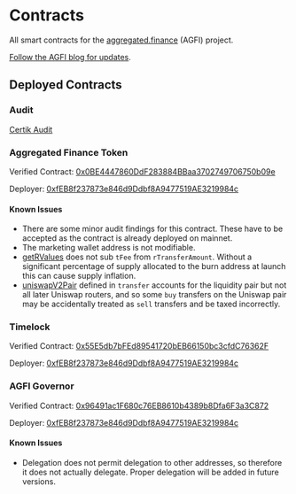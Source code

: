 # Contracts
All smart contracts for the [aggregated.finance](https://aggregated.finance/) (AGFI) project.

[Follow the AGFI blog for updates](https://blog.aggregated.finance/).

## Deployed Contracts

### Audit

[Certik Audit](https://www.certik.com/projects/aggregated-finance)

### Aggregated Finance Token

Verified Contract: [0x0BE4447860DdF283884BBaa3702749706750b09e](https://etherscan.io/address/0x0be4447860ddf283884bbaa3702749706750b09e#code)

Deployer: [0xfEB8f237873e846d9Ddbf8A9477519AE3219984c](https://etherscan.io/address/0xfeb8f237873e846d9ddbf8a9477519ae3219984c)

#### Known Issues

* There are some minor audit findings for this contract. These have to be accepted as the contract is already deployed on mainnet.
* The marketing wallet address is not modifiable.
* [getRValues](https://github.com/aggregatedfinance/Contracts/blob/main/contracts/AggregatedFinance.sol#L408) does not sub `tFee` from `rTransferAmount`. Without a significant percentage of supply allocated to the burn address at launch this can cause supply inflation.
* [uniswapV2Pair](https://github.com/aggregatedfinance/Contracts/blob/main/contracts/AggregatedFinance.sol#L254) defined in `transfer` accounts for the liquidity pair but not all later Uniswap routers, and so some `buy` transfers on the Uniswap pair may be accidentally treated as `sell` transfers and be taxed incorrectly.

### Timelock

Verified Contract: [0x55E5db7bFEd89541720bEB66150bc3cfdC76362F](https://etherscan.io/address/0x55e5db7bfed89541720beb66150bc3cfdc76362f)

Deployer: [0xfEB8f237873e846d9Ddbf8A9477519AE3219984c](https://etherscan.io/address/0xfeb8f237873e846d9ddbf8a9477519ae3219984c)

### AGFI Governor

Verified Contract: [0x96491ac1F680c76EB8610b4389b8Dfa6F3a3C872](https://etherscan.io/address/0x96491ac1F680c76EB8610b4389b8Dfa6F3a3C872)

Deployer: [0xfEB8f237873e846d9Ddbf8A9477519AE3219984c](https://etherscan.io/address/0xfeb8f237873e846d9ddbf8a9477519ae3219984c)

#### Known Issues

* Delegation does not permit delegation to other addresses, so therefore it does not actually delegate. Proper delegation will be added in future versions.
